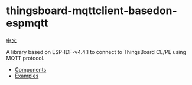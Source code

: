 # thingsboard-mqttclient-basedon-espmqtt

[中文](README_CN.md)

A library based on ESP-IDF-v4.4.1 to connect to ThingsBoard CE/PE using MQTT protocol.

* [Components](./components/tbmc/README.md)
* [Examples](./examples/README.md)
